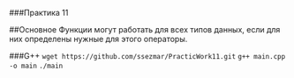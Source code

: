 ###Практика 11

##Основное
Функции могут работать для всех типов данных, если для них определены нужные для этого операторы.

###G++
`wget https://github.com/ssezmar/PracticWork11.git`
`g++ main.cpp -o main`
`./main`
